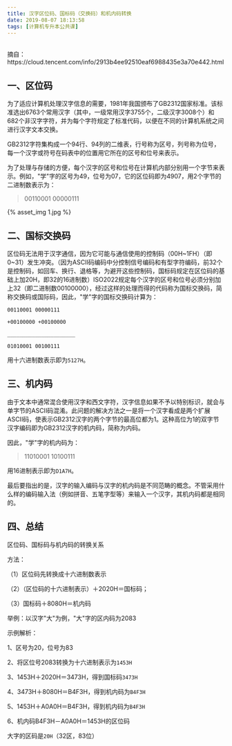 ```yaml
---
title: 汉字区位码、国标码（交换码）和机内码转换
date: 2019-08-07 18:13:58
tags: [计算机专升本公共课]
---
```

<br>
摘自：
https://cloud.tencent.com/info/2913b4ee92510eaf6988435e3a70e442.html

## 一、区位码

为了适应计算机处理汉字信息的需要，1981年我国颁布了GB2312国家标准。该标准选出6763个常用汉字（其中，一级常用汉字3755个，二级汉字3008个）和682个非汉字字符，并为每个字符规定了标准代码，以便在不同的计算机系统之间进行汉字文本交换。

GB2312字符集构成一个94行、94列的二维表，行号称为区号，列号称为位号，每一个汉字或符号在码表中的位置用它所在的区号和位号来表示。

为了处理与存储的方便，每个汉字的区号和位号在计算机内部分别用一个字节来表示。例如，"学"字的区号为49，位号为07，它的区位码即为4907，用2个字节的二进制数表示为：

> 00110001 00000111

{% asset_img 1.jpg %}

## 二、国标交换码

区位码无法用于汉字通信，因为它可能与通信使用的控制码（00H~1FH）（即0~31）发生冲突。（因为ASCII码编码中分控制信号编码和有型字符编码，前32个是控制码，如回车、换行、退格等，为避开这些控制码，国标码规定在区位码的基础上加20H，即32的16进制数）ISO2022规定每个汉字的区号和位号必须分别加上32（即二进制数00100000），经过这样的处理而得的代码称为国标交换码，简称交换码或国际码，因此，"学"字的国标交换码计算为：
```
00110001 00000111

+00100000 +00100000

______________________

01010001 00100111
```
用十六进制数表示即为`5127H`。

## 三、机内码

由于文本中通常混合使用汉字和西文字符，汉字信息如果不予以特别标识，就会与单字节的ASCII码混淆。此问题的解决方法之一是将一个汉字看成是两个扩展ASCII码，使表示GB2312汉字的两个字节的最高位都为1。这种高位为1的双字节汉字编码即为GB2312汉字的机内码，简称为内码。

因此，"学"字的机内码为：

> 11010001 10100111

用16进制表示即为`D1A7H`。

最后要指出的是，汉字的输入编码与汉字的机内码是不同范畴的概念。不管采用什么样的编码输入法（例如拼音、五笔字型等）来输入一个汉字，其机内码都是相同的。

## 四、总结

区位码、国标码与机内码的转换关系

方法：

（1）区位码先转换成十六进制数表示

（2）（区位码的十六进制表示）＋2020H＝国标码；

（3）国标码＋8080H＝机内码

举例：以汉字"大"为例，"大"字的区内码为2083

示例解析：

1、区号为20，位号为83

2、将区位号2083转换为十六进制表示为`1453H`

3、1453H＋2020H＝3473H，得到国标码`3473H`

4、3473H＋8080H＝B4F3H，得到机内码为`B4F3H`

5、1453H＋A0A0H＝B4F3H，得到机内码为`B4F3H`

6、机内码B4F3H－A0A0H＝1453H的区位码

大字的区码是`20H`（32区，83位）